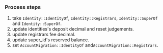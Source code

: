 ### Process steps
1. take `Identity::IdentityOf`, `Identity::Registrars`, `Identity::SuperOf` and `Identity::SuperOf`.
2. update identities's deposit decimal and reset judgements.
3. update registrars fee decimal.
4. update super_id's reserved balance.
5. set `AccountMigration::IdentityOf` and`AccountMigration::Registrars`.

